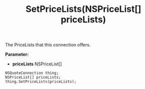 ﻿---
uid: crmscript_ref_NSQuoteConnection_SetPriceLists
title: SetPriceLists(NSPriceList[] priceLists)
intellisense: NSQuoteConnection.SetPriceLists
keywords: NSQuoteConnection, GetPriceLists
so.topic: reference
---

The PriceLists that this connection offers.

**Parameter:** 
 - **priceLists** NSPriceList[]

```crmscript
NSQuoteConnection thing;
NSPriceList[] priceLists;
thing.SetPriceLists(priceLists);
```

